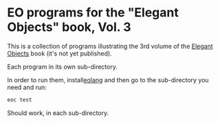 # EO programs for the "Elegant Objects" book, Vol. 3

This is a collection of programs illustrating the
3rd volume of the [Elegant Objects][book] book
(it's not yet published).

Each program in its own sub-directory.

In order to run them, install[eolang][eoc]
and then go to the sub-directory you need and run:

```bash
eoc test
```

Should work, in each sub-directory.

[book]: https://www.yegor256.com/elegant-objects.html
[eoc]: https://github.com/objectionary/eoc
